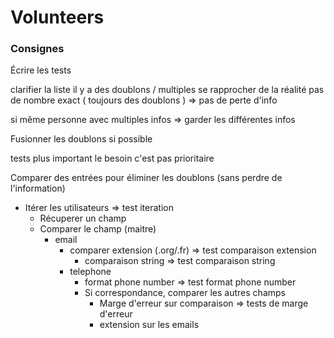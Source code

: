 # Volunteers
### Consignes
Écrire les tests 

clarifier la liste 
il y a des doublons / multiples 
se rapprocher de la réalité 
pas de nombre exact ( toujours des doublons ) => pas de perte d'info 

si même personne avec multiples infos => garder les différentes infos 

Fusionner les doublons si possible

tests plus important le besoin c'est pas prioritaire

Comparer des entrées pour éliminer les doublons (sans perdre de l'information)
- Itérer les utilisateurs => test iteration
  - Récuperer un champ 
  - Comparer le champ (maitre)
    - email
      - comparer extension (.org/.fr) => test comparaison extension 
        - comparaison string => test comparaison string
      - telephone
        - format phone number => test format phone number
        - Si correspondance, comparer les autres champs
          - Marge d'erreur sur comparaison => tests de marge d'erreur
          - extension sur les emails
